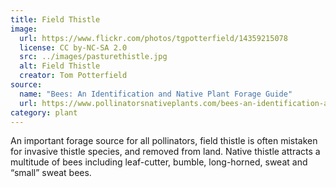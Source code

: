 ```yaml
---
title: Field Thistle
image:
  url: https://www.flickr.com/photos/tgpotterfield/14359215078
  license: CC by-NC-SA 2.0
  src: ../images/pasturethistle.jpg
  alt: Field Thistle
  creator: Tom Potterfield
source:
  name: "Bees: An Identification and Native Plant Forage Guide"
  url: https://www.pollinatorsnativeplants.com/bees-an-identification-and-native-plant-forage-guide.html
category: plant
---
```

An important forage source for all pollinators, field thistle is often mistaken for invasive thistle species, and removed from land. Native thistle attracts a multitude of bees including leaf-cutter, bumble, long-horned, sweat and “small” sweat bees.
